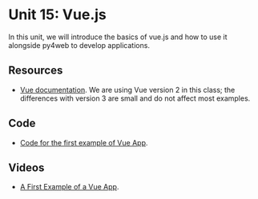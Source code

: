 # Unit 15: Vue.js

In this unit, we will introduce the basics of vue.js and how to use it alongside py4web to develop applications.

## Resources

* [Vue documentation](https://vuejs.org/v2/guide/).  We are using Vue version 2 in this class; the differences with version 3 are small and do not affect most examples.

## Code

* [Code for the first example of Vue App](https://bitbucket.org/luca_de_alfaro/vue_comments/).

## Videos

* [A First Example of a Vue App](https://youtu.be/x-DEYiyPblk).
